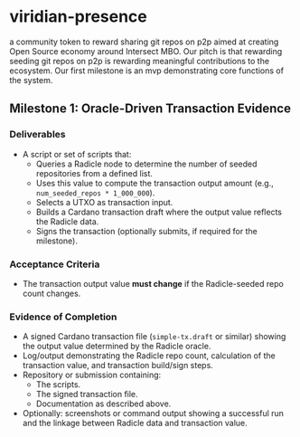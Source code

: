 # viridian-presence
a community token to reward sharing git repos on p2p aimed at creating Open Source economy around Intersect MBO. Our pitch is that rewarding seeding git repos on p2p is rewarding meaningful contributions to the ecosystem. 
Our first milestone is an mvp demonstrating core functions of the system. 

## **Milestone 1: Oracle-Driven Transaction Evidence**


### **Deliverables**
- A script or set of scripts that:
  - Queries a Radicle node to determine the number of seeded repositories from a defined list.
  - Uses this value to compute the transaction output amount (e.g., `num_seeded_repos * 1_000_000`).
  - Selects a UTXO as transaction input.
  - Builds a Cardano transaction draft where the output value reflects the Radicle data.
  - Signs the transaction (optionally submits, if required for the milestone).


### **Acceptance Criteria**
- The transaction output value **must change** if the Radicle-seeded repo count changes.

### **Evidence of Completion**
- A signed Cardano transaction file (`simple-tx.draft` or similar) showing the output value determined by the Radicle oracle.
- Log/output demonstrating the Radicle repo count, calculation of the transaction value, and transaction build/sign steps.
- Repository or submission containing:
  - The scripts.
  - The signed transaction file.
  - Documentation as described above.
- Optionally: screenshots or command output showing a successful run and the linkage between Radicle data and transaction value.
